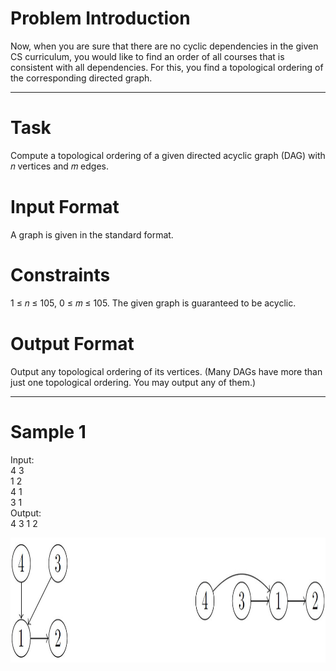 # Problem Introduction
Now, when you are sure that there are no cyclic dependencies in the given CS curriculum, you would like to
find an order of all courses that is consistent with all dependencies. For this, you find a topological ordering
of the corresponding directed graph.
<hr>

# Task
Compute a topological ordering of a given directed acyclic graph (DAG) with 𝑛 vertices and 𝑚 edges.

# Input Format
A graph is given in the standard format.

# Constraints
1 ≤ 𝑛 ≤ 105, 0 ≤ 𝑚 ≤ 105. The given graph is guaranteed to be acyclic.

# Output Format
Output any topological ordering of its vertices. (Many DAGs have more than just one
topological ordering. You may output any of them.)
<hr>

# Sample 1
Input:<br>
4 3<br>
1 2<br>
4 1<br>
3 1<br>
Output:<br>
4 3 1 2<br>
  
<img src="img.jpg" width="100%" height="200">

